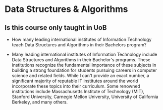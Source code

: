 # Data Structures & Algorithms

## Is this course only taught in UoB

- How many leading international institutes of Information Technology teach Data Structures and Algorithms in their Bachelors program?

- Many leading international institutes of Information Technology include Data Structures and Algorithms in their Bachelor's programs. These institutions recognize the fundamental importance of these subjects in building a strong foundation for students pursuing careers in computer science and related fields. While I can't provide an exact number, a significant majority of reputable IT institutes around the world incorporate these topics into their curriculum. Some renowned institutions include Massachusetts Institute of Technology (MIT), Stanford University, Carnegie Mellon University, University of California Berkeley, and many others.


 
